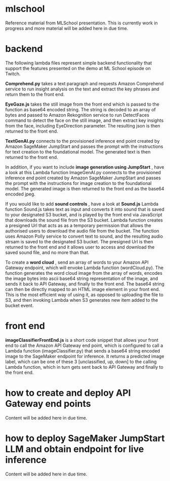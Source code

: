 # mlschool


Reference material from MLSchool presentation. This is currently work in progress and more material will be added here in due time.

# backend
The following lambda files represent simple backend functionality that support the features presented on the demo at ML School episode on Twitch.

**Comprehend.py** takes a text paragraph and requests Amazon Comprehend service to run insight analysis on the text and extract the key phrases and return them to the front end.

**EyeGaze.js**  takes the still image from the front end which is passed to the function as base64 encoded string. The string is decoded to an array of bytes and passed to Amazon Rekognition service to run DetectFaces command to detect the face on the still image, and then extract key insights from the face, including EyeDirection parameter. The resulting json is then returned to the front end.

**TextGenAI.py** connects to the provisioned inference end point created by Amazon SageMaker JumpStart and passes the prompt with the instructions for text creation to the foundational model. The generated text is then returned to the front end.

In addition, if you want to include **image generation using JumpStart** , have a look at this Lambda function 
ImageGenAI.py connects to the provisioned inference end point created by Amazon SageMaker JumpStart and passes the prompt with the instructions for image creation to the foundational model. The generated image is then returned to the front end as the base64 encoded jpeg.

If you would like to add **sound controls** , have a look at **Sound.js**  Lambda function
Sound.js takes text as input and converts it into sound that is saved to your designated S3 bucket, and is played by the front end via JavaScript that downloads the sound file from the S3 bucket. Lambda function creates a presigned Url that acts as as a temporary permission that allows the authorised users to download the audio file from the bucket. The function uses Amazon Polly service to convert text to sound, and the resulting audio strsam is saved to the designated S3 bucket. The presigned Url is then returned to the front end and it allows user to access and download the saved sound file, and no more than that.

To create a **word cloud** , send an array of words to your Amazon API Gateway endpoint, which will envoke Lambda function (wordCloud.py). The function generates the word cloud image from the array of words, encodes the image bytes into ascii base64 string representation of the image, and sends it back to API Gateway, and finally to the front end. The base64 string can then be directly mapped to an HTML image element in your front end. This is the most efficient way of using it, as opposed to uploading the file to S3, and then invoking Lambda when S3 generates new item added to the bucket event. 

# front end
**imageClassifierFrontEnd.js**  is a short code snippet that allows your front end to call the Amazon API Gateway end point, which is configured to call a Lambda function (imageClassifier.py) that sends a base64 string encoded image to the SageMaker endpoint for inference. It returns a predicted image label, which can be one of these 3 [unclassified, up, down] to the calling Lambda function, which in turn gets sent back to API Gateway and finally to the front end.


# how to create and deploy API Gateway end points
Content will be added here in due time.

# how to deploy SageMaker JumpStart LLM and obtain endpoint for live inference
Content will be added here in due time.



